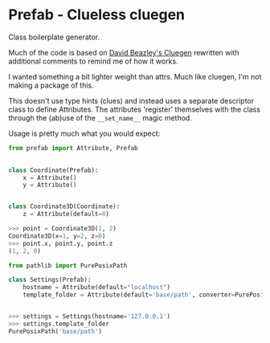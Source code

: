 # Prefab - Clueless cluegen #

Class boilerplate generator.

Much of the code is based on [David Beazley's Cluegen](https://github.com/dabeaz/cluegen)
rewritten with additional comments to remind me of how it works.

I wanted something a bit lighter weight than attrs. 
Much like cluegen, I'm not making a package of this.

This doesn't use type hints (clues) and instead uses a separate descriptor class
to define Attributes. The attributes 'register' themselves with the class through
the (ab)use of the `__set_name__` magic method.

Usage is pretty much what you would expect:

```python
from prefab import Attribute, Prefab
   

class Coordinate(Prefab):
    x = Attribute()
    y = Attribute()


class Coordinate3D(Coordinate):
    z = Attribute(default=0)

>>> point = Coordinate3D(1, 2)
Coordinate3D(x=1, y=2, z=0)
>>> point.x, point.y, point.z
(1, 2, 0)

from pathlib import PurePosixPath

class Settings(Prefab):
    hostname = Attribute(default="localhost")
    template_folder = Attribute(default='base/path', converter=PurePosixPath)


>>> settings = Settings(hostname='127.0.0.1')
>>> settings.template_folder
PurePosixPath('base/path')
```
